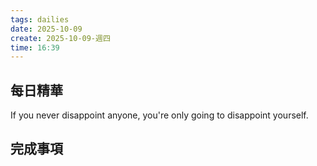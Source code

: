 ```yaml
---
tags: dailies  
date: 2025-10-09
create: 2025-10-09-週四
time: 16:39
---
```

## 每日精華

If you never disappoint anyone,  you're only going to disappoint yourself.

## 完成事項